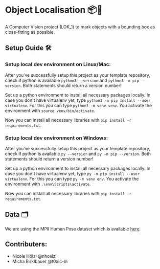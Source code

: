 # Object Localisation 📦🔎
A Computer Vision project (LOK_1) to mark objects with a bounding box as close-fitting as possible. 

## Setup Guide 🛠️
### Setup local dev environment on Linux/Mac:

After you've successfully setup this project as your template repository, check if python is 
available `python3 --version` and `python3 -m pip --version`.
Both statements should return a version number!

Set up a python environment to install all necessary packages locally. In case you don't have virtualenv yet, type `python3 -m pip install --user virtualenv`. 
For this you can type `python3 -m venv venv`. 
You activate the environment with `source venv/bin/activate`.

Now you can install all necessary libraries with `pip install -r 
requirements.txt`.

### Setup local dev environment on Windows:

After you've successfully setup this project as your template repository, check if python is 
available `py --version` and `py -m pip --version`.
Both statements should return a version number!

Set up a python environment to install all necessary packages locally. In case you don't have virtualenv yet, type `py -m pip install --user virtualenv`.
For this you can type `py -m venv env`. 
You activate the environment with `.\env\Scripts\activate`.

Now you can install all necessary libraries with `pip install -r 
requirements.txt`.


## Data 🗂️
We are using the MPII Human Pose dataset which is available [here](http://human-pose.mpi-inf.mpg.de/#download).

## Contributers:
- Nicole Hölzl @nhoelzl
- Micha Birklbauer @t0xic-m
